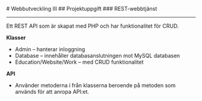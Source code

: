 # Webbutveckling III
## Projektuppgift
### REST-webbtjänst

***

Ett REST API som är skapat med PHP och har funktionalitet för CRUD.

**Klasser**
* Admin – hanterar inloggning
* Database – innehåller databasanslutningen mot MySQL databasen
* Education/Website/Work –  med CRUD funktionalitet

**API**
* Använder metoderna i från klasserna beroende på metoden som används för att anropa API:et.